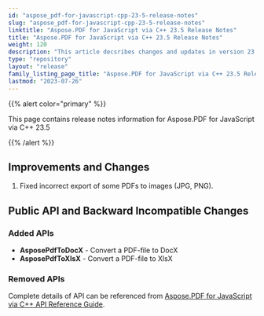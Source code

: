 ```yaml
---
id: "aspose_pdf-for-javascript-cpp-23-5-release-notes"
slug: "aspose_pdf-for-javascript-cpp-23-5-release-notes"
linktitle: "Aspose.PDF for JavaScript via C++ 23.5 Release Notes"
title: "Aspose.PDF for JavaScript via C++ 23.5 Release Notes"
weight: 120
description: "This article decsribes changes and updates in version 23.5 of Aspose.PDF for JavaScript via C++"
type: "repository"
layout: "release"
family_listing_page_title: "Aspose.PDF for JavaScript via C++ 23.5 Release Notes"
lastmod: "2023-07-26"
---
```


{{% alert color="primary" %}}

This page contains release notes information for Aspose.PDF for JavaScript via C++ 23.5

{{% /alert %}}

## Improvements and Changes

1. Fixed incorrect export of some PDFs to images (JPG, PNG).

## Public API and Backward Incompatible Changes

### Added APIs

* **AsposePdfToDocX** - Convert a PDF-file to DocX
* **AsposePdfToXlsX** - Convert a PDF-file to XlsX

### Removed APIs

Complete details of API can be referenced from [Aspose.PDF for JavaScript via C++ API Reference Guide](https://reference.aspose.com/pdf/javascript-cpp/).